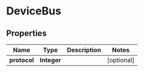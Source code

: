 

# DeviceBus


## Properties

| Name | Type | Description | Notes |
|------------ | ------------- | ------------- | -------------|
|**protocol** | **Integer** |  |  [optional] |



